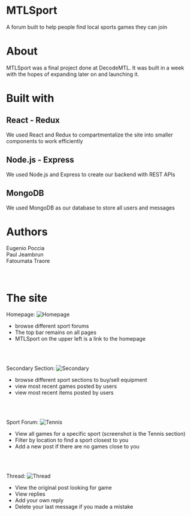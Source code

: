 <h1>MTLSport</h1>

A forum built to help people find local sports games they can join

<h1>About</h1>
MTLSport was a final project done at DecodeMTL. It was built in a week with the hopes of expanding later on and launching it.


<h1>Built with</h1>
<h2>React - Redux</h2>
We used React and Redux to compartmentalize the site into smaller components to work efficiently

<h2> Node.js - Express </h2>
We used Node.js and Express to create our backend with REST APIs

<h2>MongoDB</h2>
We used MongoDB as our database to store all users and messages

<h1>Authors</h1>
Eugenio Poccia<br />
Paul Jeambrun<br />
Fatoumata Traore<br />
<br />
<br />

<h1> The site </h1>


Homepage: 
![Homepage](https://i.imgur.com/tO6O98q.png)
 
 - browse different sport forums 
 - The top bar remains on all pages
 - MTLSport on the upper left is a link to the homepage
 
 <br />
<br />


Secondary Section:
![Secondary](https://i.imgur.com/5n9pDNl.png)
 
 - browse different sport sections to buy/sell equipment
  - view most recent games posted by users
  - view most recent items posted by users
  
  <br />
  <br />
 
 
 Sport Forum: 
  ![Tennis](https://i.imgur.com/WHr5Mhz.png)
  
    
   - View all games for a specific sport (screenshot is the Tennis section)
   - Filter by location to find a sport closest to you
   - Add a new post if there are no games close to you
   
   
   <br />
   <br />
    
    
Thread:
   ![Thread](https://i.imgur.com/w3215Vg.png)
       
   - View the original post looking for game
   - View replies
   - Add your own reply
   - Delete your last message if you made a mistake



  
  
